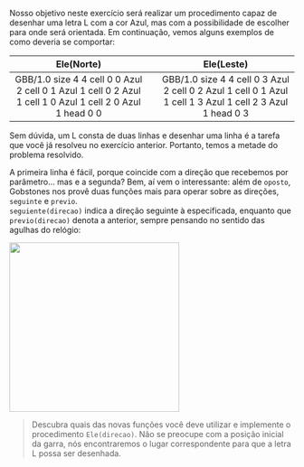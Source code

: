 Nosso objetivo neste exercício será realizar um procedimento capaz de desenhar uma letra L com a cor Azul, mas com a possibilidade de escolher para onde será orientada. Em continuação, vemos alguns exemplos de como deveria se comportar:

<table class= "table" style="width:100%">
  <thead>
  <tr>
    <th style="text-align: center">Ele(Norte)</th>
    <th style="text-align: center"></th> 
    <th style="text-align: center">Ele(Leste)</th>
  </tr>
  </thead>
  <tbody>
  <tr>
    <td style="text-align: center">  
      <gs-board>
        GBB/1.0
        size 4 4
        cell 0 0 Azul 2
        cell 0 1 Azul 1
        cell 0 2 Azul 1
        cell 1 0 Azul 1
        cell 2 0 Azul 1
        head 0 0
      </gs-board>
    </td>
    <td style="text-align: center"></td> 
    <td style="text-align: center">
      <gs-board>
        GBB/1.0
        size 4 4
        cell 0 3 Azul 2
        cell 0 2 Azul 1
        cell 0 1 Azul 1
        cell 1 3 Azul 1
        cell 2 3 Azul 1
        head 0 3
      </gs-board>
    </td>
  </tr>
  <tbody>
</table>
 
Sem dúvida, um L consta de duas linhas e desenhar uma linha é a tarefa que você já resolveu no exercício anterior. Portanto, temos a metade do problema resolvido.

A primeira linha é fácil, porque coincide com a direção que recebemos por parâmetro… mas e a segunda? Bem, aí vem o interessante: além de `oposto`, Gobstones nos provê duas funções mais para operar sobre as direções, `seguinte` e `previo`.
<br>
`seguiente(direcao)` indica a direção seguinte à especificada, enquanto que `previo(direcao)` denota a anterior, sempre pensando no sentido das agulhas do relógio:
 
<img src="https://raw.githubusercontent.com/sagrado-corazon-alcal/mumuki-guia-fundamentos-expresiones/master/images/rosa-de-los-vientos.png" width=300 />

> Descubra quais das novas funções você deve utilizar e implemente o procedimento `Ele(direcao)`. Não se preocupe com a posição inicial da garra, nós encontraremos o lugar correspondente para que a letra L possa ser desenhada.
